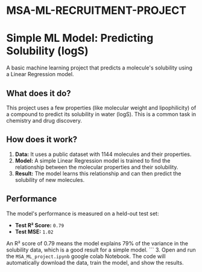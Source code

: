 # MSA-ML-RECRUITMENT-PROJECT
# Simple ML Model: Predicting Solubility (logS)

A basic machine learning project that predicts a molecule's solubility using a Linear Regression model.

## What does it do?

This project uses a few properties (like molecular weight and lipophilicity) of a compound to predict its solubility in water (logS). This is a common task in chemistry and drug discovery.

## How does it work?

1.  **Data:** It uses a public dataset with 1144 molecules and their properties.
2.  **Model:** A simple Linear Regression model is trained to find the relationship between the molecular properties and their solubility.
3.  **Result:** The model learns this relationship and can then predict the solubility of new molecules.

## Performance

The model's performance is measured on a held-out test set:
*   **Test R² Score:** `0.79`
*   **Test MSE:** `1.02`

An R² score of 0.79 means the model explains 79% of the variance in the solubility data, which is a good result for a simple model.
    ```
3.  Open and run the `MSA_ML_project.ipynb` google colab Notebook. The code will automatically download the data, train the model, and show the results.
